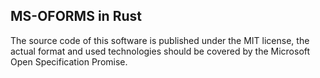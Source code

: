 ## MS-OFORMS in Rust

The source code of this software is published under the MIT license, the actual
format and used technologies should be covered by the Microsoft Open Specification
Promise.

